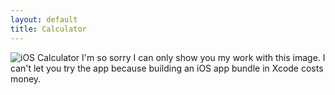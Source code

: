 ```yaml
---
layout: default
title: Calculator
---
```


![iOS Calculator](https://github.com/user-attachments/assets/8c03c133-b0fc-423b-a7a3-188628ba14ba)
I'm so sorry I can only show you my work with this image. I can't let you try the app because building an iOS app bundle in Xcode costs money.
